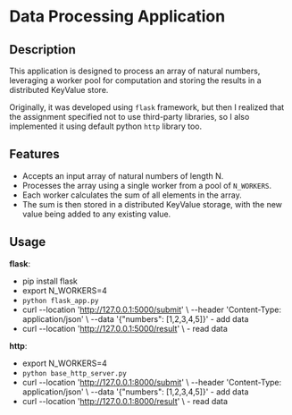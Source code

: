 # Data Processing Application

## Description
This application is designed to process an array of natural numbers, leveraging a worker pool for computation and storing the results in a distributed KeyValue store.

Originally, it was developed using `flask` framework, but then I realized that the assignment specified not to use third-party libraries, so I also implemented it using default python `http` library too.

## Features
- Accepts an input array of natural numbers of length N.
- Processes the array using a single worker from a pool of `N_WORKERS`.
- Each worker calculates the sum of all elements in the array.
- The sum is then stored in a distributed KeyValue storage, with the new value being added to any existing value.

## Usage
**flask**:
 - pip install flask
 - export N_WORKERS=4
 - `python flask_app.py`
 - curl --location 'http://127.0.0.1:5000/submit' \ --header 'Content-Type: application/json' \ --data '{"numbers": [1,2,3,4,5]}' - add data
 - curl --location 'http://127.0.0.1:5000/result' \ - read data

**http**:
 - export N_WORKERS=4
 - `python base_http_server.py`
 - curl --location 'http://127.0.0.1:8000/submit' \ --header 'Content-Type: application/json' \ --data '{"numbers": [1,2,3,4,5]}' - add data
 - curl --location 'http://127.0.0.1:8000/result' \ - read data
